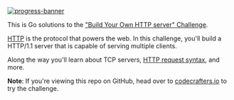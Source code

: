 [![progress-banner](https://backend.codecrafters.io/progress/http-server/a15099d9-185b-4c1f-8a97-2e1dcd8d97ce)](https://app.codecrafters.io/users/codecrafters-bot?r=2qF)

This is Go solutions to the
["Build Your Own HTTP server" Challenge](https://app.codecrafters.io/courses/http-server/overview).

[HTTP](https://en.wikipedia.org/wiki/Hypertext_Transfer_Protocol) is the
protocol that powers the web. In this challenge, you'll build a HTTP/1.1 server
that is capable of serving multiple clients.

Along the way you'll learn about TCP servers,
[HTTP request syntax](https://www.w3.org/Protocols/rfc2616/rfc2616-sec5.html),
and more.

**Note**: If you're viewing this repo on GitHub, head over to
[codecrafters.io](https://codecrafters.io) to try the challenge.

